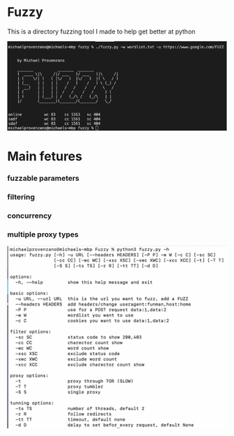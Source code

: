 # Fuzzy
This is a directory fuzzing tool I made to help get better at python


![alt text](https://github.com/MikeyPPPPPPPP/Fuzzy/blob/main/Screen%20Shot%202022-05-09%20at%204.35.32%20PM.png)

# Main fetures

### fuzzable parameters
### filtering
### concurrency
### multiple proxy types


![alt text](https://github.com/MikeyPPPPPPPP/Fuzzy/blob/main/Screenshot%202023-01-03%20at%204.49.30%20PM.png)
